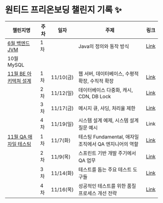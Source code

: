 # 원티드 프리온보딩 챌린지 기록 ✨

| 챌린지명                                                                                                                                                                            | 주차 | 일자       | 주제                                     | 링크                                                                                                                                                                                                                                                                                                                                                                                           |
|---------------------------------------------------------------------------------------------------------------------------------------------------------------------------------|----|----------|----------------------------------------|----------------------------------------------------------------------------------------------------------------------------------------------------------------------------------------------------------------------------------------------------------------------------------------------------------------------------------------------------------------------------------------------|
| [6월 백엔드 JVM](https://github.com/kyukong/wanted-pre-onboarding-challenge/tree/main/2023%EB%85%84/06%EC%9B%94/BE%20JVM)                                                           | 1차 |          | Java의 정의와 동작 방식                        | [Link](https://github.com/kyukong/wanted-pre-onboarding-challenge/blob/main/2023%EB%85%84/06%EC%9B%94/BE%20JVM/1%EC%A3%BC%EC%B0%A8%20Java%EC%9D%98%20%EC%A0%95%EC%9D%98%EC%99%80%20%EB%8F%99%EC%9E%91%20%EB%B0%A9%EC%8B%9D.md)                                                                                                                                                               |
| 10월 MySQL                                                                                                                                                                       |    |          |                                        |                                                                                                                                                                                                                                                                                                                                                                                              |
| [11월 BE 아키텍쳐 설계](https://github.com/kyukong/wanted-pre-onboarding-challenge/tree/main/2023%EB%85%84/11%EC%9B%94/BE%20%EC%95%84%ED%82%A4%ED%85%8D%EC%B2%98%20%EC%84%A4%EA%B3%84) | 1차 | 11/10(금) | 웹 서버, 데이터베이스, 수평적 확장, 수직적 확장           | [Link](https://github.com/kyukong/wanted-pre-onboarding-challenge/blob/main/2023%EB%85%84/11%EC%9B%94/BE%20%EC%95%84%ED%82%A4%ED%85%8D%EC%B2%98%20%EC%84%A4%EA%B3%84/1%EC%B0%A8%20%EC%9B%B9%20%EC%84%9C%EB%B2%84%2C%20%EB%8D%B0%EC%9D%B4%ED%84%B0%EB%B2%A0%EC%9D%B4%EC%8A%A4%2C%20%EC%88%98%ED%8F%89%EC%A0%81%20%ED%99%95%EC%9E%A5%2C%20%EC%88%98%EC%A7%81%EC%A0%81%20%ED%99%95%EC%9E%A5.md) |
|                                                                                                                                                                                 | 2차 | 11/12(일) | 데이터베이스 다중화, 캐시, CDN, DB Lock           | [Link](https://github.com/kyukong/wanted-pre-onboarding-challenge/blob/main/2023%EB%85%84/11%EC%9B%94/BE%20%EC%95%84%ED%82%A4%ED%85%8D%EC%B2%98%20%EC%84%A4%EA%B3%84/2%EC%B0%A8%20%EB%8D%B0%EC%9D%B4%ED%84%B0%EB%B2%A0%EC%9D%B4%EC%8A%A4%20%EB%8B%A4%EC%A4%91%ED%99%94%2C%20%EC%BA%90%EC%8B%9C%2C%20CDN%2C%20DB%20Lock.md)                                                                   |
|                                                                                                                                                                                 | 3차 | 11/17(금) | 메시지 큐, 샤딩, 처리율 제한                      | [Link](https://github.com/kyukong/wanted-pre-onboarding-challenge/blob/main/2023%EB%85%84/11%EC%9B%94/BE%20%EC%95%84%ED%82%A4%ED%85%8D%EC%B2%98%20%EC%84%A4%EA%B3%84/3%EC%B0%A8%20%EB%A9%94%EC%8B%9C%EC%A7%80%20%ED%81%90%2C%20%EC%83%A4%EB%94%A9%2C%20%EC%B2%98%EB%A6%AC%EC%9C%A8%20%EC%A0%9C%ED%95%9C.md)                                                                                  |
|                                                                                                                                                                                 | 4차 | 11/19(일) | 시스템 설계 예제, 시스템 설계 질문 예시                | Link                                                                                                                                                                                                                                                                                                                                                                                         |
| [11월 QA 애자일 테스팅](https://github.com/kyukong/wanted-pre-onboarding-challenge/tree/main/2023%EB%85%84/11%EC%9B%94/QA%20%EC%95%A0%EC%9E%90%EC%9D%BC%20%ED%85%8C%EC%8A%A4%ED%8C%85) | 1차 | 11/7(화)  | 테스팅 Fundamental,  애자일 조직에서 QA 엔지니어의 역할 | [Link](https://github.com/kyukong/wanted-pre-onboarding-challenge/blob/main/2023%EB%85%84/11%EC%9B%94/QA%20%EC%95%A0%EC%9E%90%EC%9D%BC%20%ED%85%8C%EC%8A%A4%ED%8C%85/1%EC%B0%A8%20%ED%85%8C%EC%8A%A4%ED%8C%85%20Fundamental%2C%20%20%EC%95%A0%EC%9E%90%EC%9D%BC%20%EC%A1%B0%EC%A7%81%EC%97%90%EC%84%9C%20QA%20%EC%97%94%EC%A7%80%EB%8B%88%EC%96%B4%EC%9D%98%20%EC%97%AD%ED%95%A0.md)         |
|                                                                                                                                                                                 | 2차 | 11/9(목)  | 스프린트 기반 개발 주기에서 QA 업무                  | [Link](https://github.com/kyukong/wanted-pre-onboarding-challenge/blob/main/2023%EB%85%84/11%EC%9B%94/QA%20%EC%95%A0%EC%9E%90%EC%9D%BC%20%ED%85%8C%EC%8A%A4%ED%8C%85/2%EC%B0%A8%20%EC%8A%A4%ED%94%84%EB%A6%B0%ED%8A%B8%20%EA%B8%B0%EB%B0%98%20%EA%B0%9C%EB%B0%9C%20%EC%A3%BC%EA%B8%B0%EC%97%90%EC%84%9C%20QA%20%EC%97%85%EB%AC%B4.md)                                                        |
|                                                                                                                                                                                 | 3차 | 11/14(화) | 테스트를 돕는 주요 테스트 도구들                     | [Link](https://github.com/kyukong/wanted-pre-onboarding-challenge/blob/main/2023%EB%85%84/11%EC%9B%94/QA%20%EC%95%A0%EC%9E%90%EC%9D%BC%20%ED%85%8C%EC%8A%A4%ED%8C%85/3%EC%B0%A8%20%ED%85%8C%EC%8A%A4%ED%8A%B8%EB%A5%BC%20%EB%8F%95%EB%8A%94%20%EC%A3%BC%EC%9A%94%20%ED%85%8C%EC%8A%A4%ED%8A%B8%20%EB%8F%84%EA%B5%AC%EB%93%A4.md)                                                             |
|                                                                                                                                                                                 | 4차 | 11/16(목) | 성공적인 테스트를 위한 품질 프로세스 개선 전략             | [Link](https://github.com/kyukong/wanted-pre-onboarding-challenge/blob/main/2023%EB%85%84/11%EC%9B%94/QA%20%EC%95%A0%EC%9E%90%EC%9D%BC%20%ED%85%8C%EC%8A%A4%ED%8C%85/4%EC%B0%A8%20%EC%84%B1%EA%B3%B5%EC%A0%81%EC%9D%B8%20%ED%85%8C%EC%8A%A4%ED%8A%B8%EB%A5%BC%20%EC%9C%84%ED%95%9C%20%ED%92%88%EC%A7%88%20%ED%94%84%EB%A1%9C%EC%84%B8%EC%8A%A4%20%EA%B0%9C%EC%84%A0%20%EC%A0%84%EB%9E%B5.md) |

